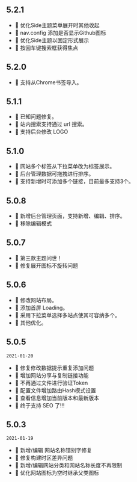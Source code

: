 ## 5.2.1
- 💄 优化Side主题菜单展开时其他收起
- 💄 nav.config 添加是否显示Github图标
- 💄 优化Side主题以固定形式展示
- 💄 按回车键搜索框获得焦点


## 5.2.0
- 💄 支持从Chrome书签导入。


## 5.1.1
- 🐞 已知问题修复。
- 💄 站内搜索支持通过 url 搜索。
- 💄 支持后台修改 LOGO


## 5.1.0
- 💄 网站多个标签从下拉菜单改为标签展示。
- 💄 后台管理数据可拖拽进行排序。
- 💄 支持新增时可添加多个链接，目前最多支持3个。


## 5.0.8
- 💄 新增后台管理页面，支持新增、编辑、排序。
- 💄 移除编辑模式



## 5.0.7
- 💄 第三款主题问世！
- 🐞 修复展开图标不旋转问题


## 5.0.6
- 💄 修改网站布局。
- 💄 添加首屏 Loading。
- 💄 采用下拉菜单选择多站点使其可容纳多个。
- 💄 其他优化。



## 5.0.5
`2021-01-20`

- 🐞 修复修改数据提示重复添加问题
- 💄 增加网站分享与复制链接功能
- 💄 不再通过文件进行验证Token
- 💄 配置文件增加路由Hash模式设置
- 💄 查看信息增加当前版本和最新版本
- 💄 终于支持 SEO 了!!!



## 5.0.3
`2021-01-19`

- 🐞 新增/编辑 网站名称错别字修复
- 🐞 修复构建时区差异问题
- 💄 新增/编辑网站分类和网站名称长度不再限制
- 💄 优化网站图标为空时继承父类图标

